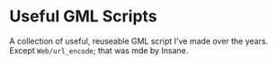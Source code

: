 # Useful GML Scripts

A collection of useful, reuseable GML script I've made over the years. Except `Web/url_encode`; that was mde by Insane.
